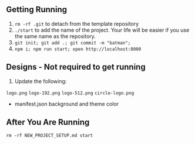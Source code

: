 ## Getting Running

1. `rm -rf .git` to detach from the template repository
3. `./start` to add the name of the project. Your life will be easier if you use the same name as the repository.
4. `git init; git add .; git commit -m "batman";`
5. `npm i; npm run start; open http://localhost:8000` 

## Designs - Not required to get running

1. Update the following:

`logo.png`
`logo-192.png`
`logo-512.png`
`circle-logo.png`

- manifest.json background and theme color


## After You Are Running


`rm -rf NEW_PROJECT_SETUP.md start`

